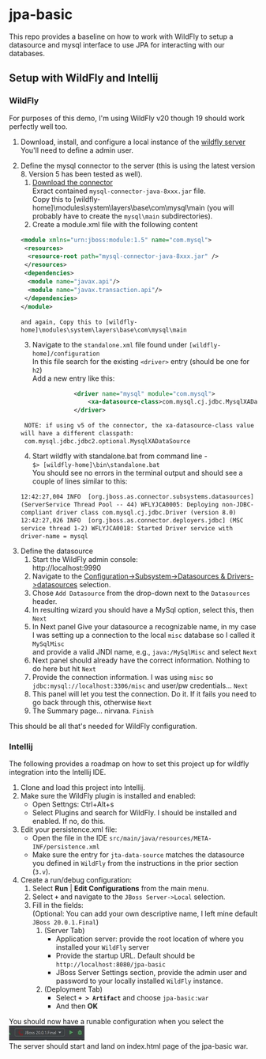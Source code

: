 # jpa-basic
This repo provides a baseline on how to work with WildFly to setup a datasource and mysql interface to use JPA for interacting with our databases.
## Setup with WildFly and Intellij

### WildFly
For purposes of this demo, I'm using WildFly v20 though 19 should work perfectly well too.
1) Download, install, and configure a local instance of the [wildfly server](https://www.wildfly.org/downloads/)  
You'll need to define a admin user.
2. Define the mysql connector to the server (this is using the latest version 8. Version 5 has been tested as well).  
   1. [Download the connector](https://dev.mysql.com/downloads/connector/j/)  
      Exract contained `mysql-connector-java-8xxx.jar` file.   
      Copy this to [wildfly-home]\modules\system\layers\base\com\mysql\main (you will probably have to create the `mysql\main` subdirectories).
   2. Create a module.xml file with the following content   
    ``` xml
    <module xmlns="urn:jboss:module:1.5" name="com.mysql">
     <resources>
      <resource-root path="mysql-connector-java-8xxx.jar" />
     </resources>
     <dependencies>
      <module name="javax.api"/>
      <module name="javax.transaction.api"/>
     </dependencies>
    </module>
    ```   
       and again, Copy this to [wildfly-home]\modules\system\layers\base\com\mysql\main   
       
   3. Navigate to the `standalone.xml` file found under `[wildfly-home]/configuration`  
     In this file search for the existing `<driver>` entry (should be one for `h2`)  
     Add a new entry like this:  
     ``` xml
                    <driver name="mysql" module="com.mysql">
                        <xa-datasource-class>com.mysql.cj.jdbc.MysqlXADataSource</xa-datasource-class>
                    </driver>
     ```   
        NOTE: if using v5 of the connector, the xa-datasource-class value will have a different classpath:   
        com.mysql.jdbc.jdbc2.optional.MysqlXADataSource
     
   4. Start wildfly with standalone.bat from command line -   
   `$> [wildfly-home]\bin\standalone.bat`   
   You should see no errors in the terminal output and should see a couple of lines similar to this:   
   ```
   12:42:27,004 INFO  [org.jboss.as.connector.subsystems.datasources] (ServerService Thread Pool -- 44) WFLYJCA0005: Deploying non-JDBC-compliant driver class com.mysql.cj.jdbc.Driver (version 8.0) 
   12:42:27,026 INFO  [org.jboss.as.connector.deployers.jdbc] (MSC service thread 1-2) WFLYJCA0018: Started Driver service with driver-name = mysql  
   ```
3. Define the datasource   
   1. Start the WildFly admin console:   
      http://localhost:9990   
   2. Navigate to the [Configuration->Subsystem->Datasources & Drivers->datasources](http://localhost:9990/console/index.html#configuration;path=configuration~subsystems!css~datasources!data-source-driver~datasources) selection.   
   3. Chose `Add Datasource` from the drop-down next to the `Datasources` header.   
   4. In resulting wizard you should have a MySql option, select this, then `Next`   
   5. In Next panel Give your datasource a recognizable name, in my case I was setting up a connection to the local `misc` database so I called it `MySqlMisc`  
   and provide a valid JNDI name, e.g., `java:/MySqlMisc` and select `Next`   
   6. Next panel should already have the correct information. Nothing to do here but hit `Next`   
   7. Provide the connection information. I was using `misc` so `jdbc:mysql://localhost:3306/misc` and user/pw credentials... `Next`   
   8. This panel will let you test the connection. Do it. If it fails you need to go back through this, otherwise `Next`   
   9. The Summary page... nirvana. `Finish`   
   
This should be all that's needed for WildFly configuration.

### Intellij
The following provides a roadmap on how to set this project up for wildfly integration into the Intellij IDE.
1. Clone and load this project into Intellij.
2. Make sure the WildFly plugin is installed and enabled:   
   * Open Settngs: Ctrl+Alt+s
   * Select Plugins and search for WildFly. I should be installed and enabled. If no, do this.
3. Edit your persistence.xml file:   
   * Open the file in the IDE `src/main/java/resources/META-INF/persistence.xml`  
   * Make sure the entry for `jta-data-source` matches the datasource you defined in `WildFly` from the instructions in the prior section (`3.v`).
4. Create a run/debug configuration:   
   1. Select **Run** | **Edit Configurations** from the main menu.
   2. Select **`+`** and navigate to the `JBoss Server->Local` selection.
   3. Fill in the fields:    
      (Optional: You can add your own descriptive name, I left mine default `JBoss 20.0.1.Final`)
      1. (Server Tab)      
         * Application server: provide the root location of where you installed your `WildFly` server   
         * Provide the startup URL. Default should be `http://localhost:8080/jpa-basic`   
         * JBoss Server Settings section, provide the admin user and password to your locally installed `WildFly` instance.     
      2. (Deployment Tab)   
         * Select **`+ > Artifact`** and choose `jpa-basic:war`    
         * And then **OK**

You should now have a runable configuration when you select the ![screenshot](https://github.com/karlkras/jpa-basic/blob/master/images/runconfig.jpg)  
The server should start and land on index.html page of the jpa-basic war.
   
